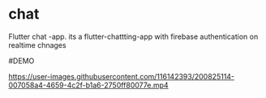 # chat

 Flutter chat -app.
its a flutter-chattting-app with firebase authentication on realtime chnages



#DEMO



https://user-images.githubusercontent.com/116142393/200825114-007058a4-4659-4c2f-b1a6-2750ff80077e.mp4

